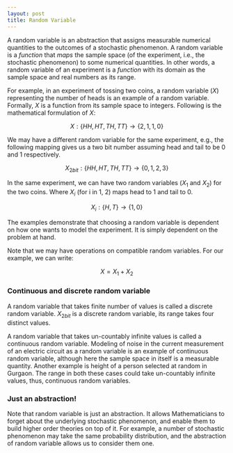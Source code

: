 ```yaml
---
layout: post
title: Random Variable
---
```

A random variable is an abstraction that assigns measurable numerical quantities to 
the outcomes of a stochastic phenomenon.
A random variable is a *function* that *maps* the sample space 
(of the experiment, i.e., the stochastic phenomenon) to some numerical quantities.
In other words, a random variable of an experiment is a *function* with its domain as the sample space 
and real numbers as its range.

For example, in an experiment of tossing two coins, a random variable ($X$) 
representing the number of heads is an example of a random variable. 
Formally, $X$ is a function from its sample space to integers. 
Following is the mathematical formulation of $X$:

$$X: \{HH, HT, TH, TT\} \rightarrow \{2, 1, 1, 0\}$$

We may have a different random variable for the same experiment, e.g., the following
mapping gives us a two bit number assuming head and tail to be 0 and 1 respectively.

$$X_{2bit}: \{HH, HT, TH, TT\} \rightarrow \{0, 1, 2, 3\}$$

In the same experiment, we can have two random variables ($X_1$ and $X_2$) for
the two coins. Where $X_i$ (for i in 1, 2) maps head to 1 and tail to 0.

$$X_i: \{H, T\} \rightarrow \{1, 0\}$$

The examples demonstrate that choosing a random variable is dependent on how one
wants to model the experiment. It is simply dependent on the problem at hand.

Note that we may have operations on compatible random variables.
For our example, we can write:

$$X = X_1 + X_2$$

### Continuous and discrete random variable

A random variable that takes finite number of values is called 
a discrete random variable. $X_{2bit}$ is a discrete random variable, 
its range takes four distinct values.

A random variable that takes un-countably infinite values is called 
a continuous random variable. Modeling of noise in the current measurement 
of an electric circuit as a random variable is an example of continuous 
random variable, although here the sample space in itself is a measurable quantity.
Another example is height of a person selected at random in Gurgaon.
The range in both these cases could take un-countably infinite values, thus,
continuous random variables.

### Just an abstraction!

Note that random variable is just an abstraction. It allows Mathematicians to forget about
the underlying stochastic phenomenon, and enable them to build higher order theories
on top of it.
For example, a number of stochastic phenomenon may take the same probability distribution, and
the abstraction of random variable allows us to consider them one.
